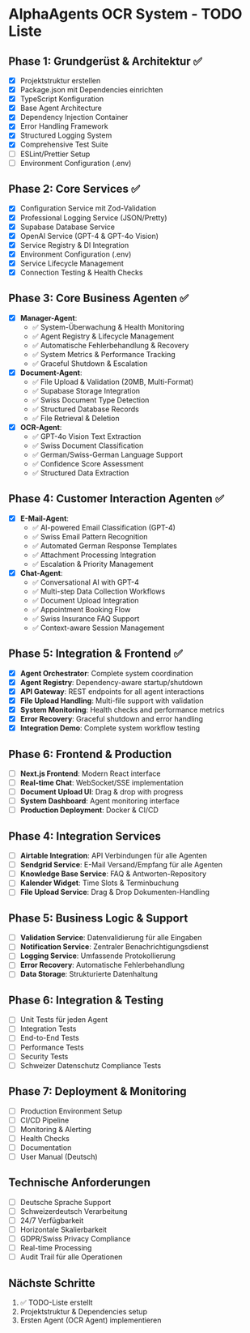 # AlphaAgents OCR System - TODO Liste

## Phase 1: Grundgerüst & Architektur ✅
- [x] Projektstruktur erstellen
- [x] Package.json mit Dependencies einrichten
- [x] TypeScript Konfiguration
- [x] Base Agent Architecture 
- [x] Dependency Injection Container
- [x] Error Handling Framework
- [x] Structured Logging System
- [x] Comprehensive Test Suite
- [ ] ESLint/Prettier Setup
- [ ] Environment Configuration (.env)

## Phase 2: Core Services ✅
- [x] Configuration Service mit Zod-Validation
- [x] Professional Logging Service (JSON/Pretty)
- [x] Supabase Database Service 
- [x] OpenAI Service (GPT-4 & GPT-4o Vision)
- [x] Service Registry & DI Integration
- [x] Environment Configuration (.env)
- [x] Service Lifecycle Management
- [x] Connection Testing & Health Checks

## Phase 3: Core Business Agenten ✅
- [x] **Manager-Agent**: 
  - ✅ System-Überwachung & Health Monitoring
  - ✅ Agent Registry & Lifecycle Management
  - ✅ Automatische Fehlerbehandlung & Recovery
  - ✅ System Metrics & Performance Tracking
  - ✅ Graceful Shutdown & Escalation
- [x] **Document-Agent**:
  - ✅ File Upload & Validation (20MB, Multi-Format)
  - ✅ Supabase Storage Integration
  - ✅ Swiss Document Type Detection
  - ✅ Structured Database Records
  - ✅ File Retrieval & Deletion
- [x] **OCR-Agent**:
  - ✅ GPT-4o Vision Text Extraction
  - ✅ Swiss Document Classification
  - ✅ German/Swiss-German Language Support
  - ✅ Confidence Score Assessment
  - ✅ Structured Data Extraction

## Phase 4: Customer Interaction Agenten ✅
- [x] **E-Mail-Agent**:
  - ✅ AI-powered Email Classification (GPT-4)
  - ✅ Swiss Email Pattern Recognition
  - ✅ Automated German Response Templates
  - ✅ Attachment Processing Integration
  - ✅ Escalation & Priority Management
- [x] **Chat-Agent**:
  - ✅ Conversational AI with GPT-4
  - ✅ Multi-step Data Collection Workflows
  - ✅ Document Upload Integration
  - ✅ Appointment Booking Flow
  - ✅ Swiss Insurance FAQ Support
  - ✅ Context-aware Session Management

## Phase 5: Integration & Frontend ✅
- [x] **Agent Orchestrator**: Complete system coordination
- [x] **Agent Registry**: Dependency-aware startup/shutdown
- [x] **API Gateway**: REST endpoints for all agent interactions
- [x] **File Upload Handling**: Multi-file support with validation
- [x] **System Monitoring**: Health checks and performance metrics
- [x] **Error Recovery**: Graceful shutdown and error handling
- [x] **Integration Demo**: Complete system workflow testing

## Phase 6: Frontend & Production
- [ ] **Next.js Frontend**: Modern React interface
- [ ] **Real-time Chat**: WebSocket/SSE implementation
- [ ] **Document Upload UI**: Drag & drop with progress
- [ ] **System Dashboard**: Agent monitoring interface
- [ ] **Production Deployment**: Docker & CI/CD

## Phase 4: Integration Services
- [ ] **Airtable Integration**: API Verbindungen für alle Agenten
- [ ] **Sendgrid Service**: E-Mail Versand/Empfang für alle Agenten  
- [ ] **Knowledge Base Service**: FAQ & Antworten-Repository
- [ ] **Kalender Widget**: Time Slots & Terminbuchung
- [ ] **File Upload Service**: Drag & Drop Dokumenten-Handling

## Phase 5: Business Logic & Support
- [ ] **Validation Service**: Datenvalidierung für alle Eingaben
- [ ] **Notification Service**: Zentraler Benachrichtigungsdienst
- [ ] **Logging Service**: Umfassende Protokollierung
- [ ] **Error Recovery**: Automatische Fehlerbehandlung
- [ ] **Data Storage**: Strukturierte Datenhaltung

## Phase 6: Integration & Testing
- [ ] Unit Tests für jeden Agent
- [ ] Integration Tests
- [ ] End-to-End Tests
- [ ] Performance Tests
- [ ] Security Tests
- [ ] Schweizer Datenschutz Compliance Tests

## Phase 7: Deployment & Monitoring
- [ ] Production Environment Setup
- [ ] CI/CD Pipeline
- [ ] Monitoring & Alerting
- [ ] Health Checks
- [ ] Documentation
- [ ] User Manual (Deutsch)

## Technische Anforderungen
- [ ] Deutsche Sprache Support
- [ ] Schweizerdeutsch Verarbeitung
- [ ] 24/7 Verfügbarkeit
- [ ] Horizontale Skalierbarkeit
- [ ] GDPR/Swiss Privacy Compliance
- [ ] Real-time Processing
- [ ] Audit Trail für alle Operationen

## Nächste Schritte
1. ✅ TODO-Liste erstellt
2. Projektstruktur & Dependencies setup
3. Ersten Agent (OCR Agent) implementieren